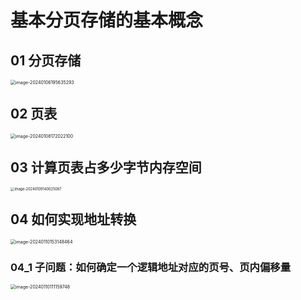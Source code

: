 # 基本分页存储的基本概念



## 01 分页存储

<img src="https://cvp.oss-cn-shanghai.aliyuncs.com/picgo/202401061956546.png" alt="image-20240106195635293" style="zoom:50%;" />



## 02 页表

<img src="https://cvp.oss-cn-shanghai.aliyuncs.com/picgo/202401081720372.png" alt="image-20240108172022100" style="zoom: 50%;" />



## 03 计算页表占多少字节内存空间

<img src="https://cvp.oss-cn-shanghai.aliyuncs.com/picgo/202401091400327.png" alt="image-20240109140025087" style="zoom: 40%;" />



## 04 如何实现地址转换

<img src="https://cvp.oss-cn-shanghai.aliyuncs.com/picgo/202401101531835.png" alt="image-20240110153148464" style="zoom:50%;" />



### 04_1 子问题：如何确定一个逻辑地址对应的页号、页内偏移量

<img src="https://cvp.oss-cn-shanghai.aliyuncs.com/picgo/202401101111889.png" alt="image-20240110111159748" style="zoom:50%;" />

